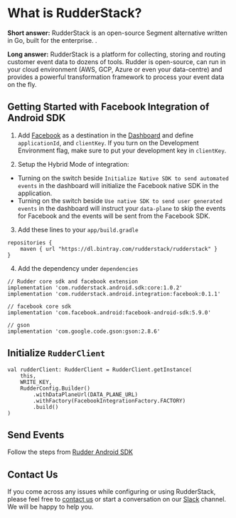 # What is RudderStack?

**Short answer:** 
RudderStack is an open-source Segment alternative written in Go, built for the enterprise. .

**Long answer:** 
RudderStack is a platform for collecting, storing and routing customer event data to dozens of tools. Rudder is open-source, can run in your cloud environment (AWS, GCP, Azure or even your data-centre) and provides a powerful transformation framework to process your event data on the fly.

## Getting Started with Facebook Integration of Android SDK
1. Add [Facebook](https://www.facebook.com) as a destination in the [Dashboard](https://app.rudderstack.com/) and define `applicationId`, and `clientKey`. If you turn on the Development Environment flag, make sure to put your development key in `clientKey`.

2. Setup the Hybrid Mode of integration: 
  - Turning on the switch beside `Initialize Native SDK to send automated events` in the dashboard will initialize the Facebook native SDK in the application.
  - Turning on the switch beside `Use native SDK to send user generated events` in the dashboard will instruct your `data-plane` to skip the events for Facebook and the events will be sent from the Facebook SDK.

3. Add these lines to your ```app/build.gradle```
```
repositories {
    maven { url "https://dl.bintray.com/rudderstack/rudderstack" }
}
```
4. Add the dependency under ```dependencies```
```
// Rudder core sdk and facebook extension
implementation 'com.rudderstack.android.sdk:core:1.0.2'
implementation 'com.rudderstack.android.integration:facebook:0.1.1'

// facebook core sdk
implementation 'com.facebook.android:facebook-android-sdk:5.9.0'

// gson
implementation 'com.google.code.gson:gson:2.8.6'
```

## Initialize ```RudderClient```
```
val rudderClient: RudderClient = RudderClient.getInstance(
    this,
    WRITE_KEY,
    RudderConfig.Builder()
        .withDataPlaneUrl(DATA_PLANE_URL)
        .withFactory(FacebookIntegrationFactory.FACTORY)
        .build()
)
```

## Send Events
Follow the steps from [Rudder Android SDK](https://github.com/rudderlabs/rudder-sdk-android)

## Contact Us
If you come across any issues while configuring or using RudderStack, please feel free to [contact us](https://rudderstack.com/contact/) or start a conversation on our [Slack](https://resources.rudderstack.com/join-rudderstack-slack) channel. We will be happy to help you.

